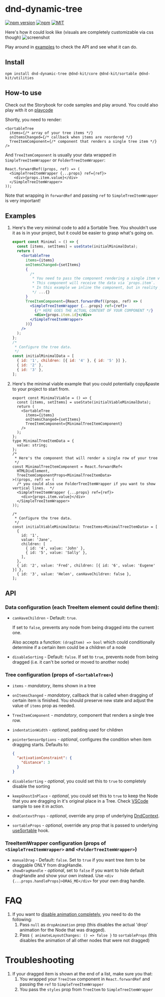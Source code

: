 # dnd-dynamic-tree

[![npm version](https://badge.fury.io/js/dnd-dynamic-tree.svg)](https://www.npmjs.org/package/dnd-dynamic-tree) [![npm](https://img.shields.io/npm/dt/dnd-dynamic-tree.svg)](https://www.npmjs.org/package/dnd-dynamic-tree) [![MIT](https://img.shields.io/dub/l/vibe-d.svg)](https://opensource.org/licenses/MIT)


Here's how it could look like (visuals are completely customizable via css though)
![screenshot](https://github.com/shantanusoam/dnd-dynamic-tree/blob/main/dnd-kit-folder.png?raw=true)

Play around in [examples](https://shantanusoam.github.io/dnd-dynamic-tree) to check the API and see what it can do.

## Install

    npm install dnd-dynamic-tree @dnd-kit/core @dnd-kit/sortable @dnd-kit/utilities

## How-to use

Check out the Storybook for code samples and play around. You could also play with it on [playcode](https://playcode.io/1843390)

Shortly, you need to render:

```tsx
<SortableTree
  items={/* array of your tree items */}
  onItemsChanged={/* callback when items are reordered */}
  TreeItemComponent={/* component that renders a single tree item */}
/>
```

And `TreeItemComponent` is usually your data wrapped in `SimpleTreeItemWrapper` or `FolderTreeItemWrapper`:

```tsx
React.forwardRef((props, ref) => (
  <SimpleTreeItemWrapper {...props} ref={ref}>
    <div>{props.item.value}</div>
  </SimpleTreeItemWrapper>
));
```

Note that wrapping in `forwardRef` and passing `ref` to `SimpleTreeItemWrapper` is very important!

## Examples

1. Here's the very minimal code to add a Sortable Tree. You shouldn't use it as is in your project, but it could be easier to grasp what's going on.
   ```jsx
   export const Minimal = () => {
     const [items, setItems] = useState(initialMinimalData);
     return (
       <SortableTree
         items={items}
         onItemsChanged={setItems}
         {
           /*
            * You need to pass the component rendering a single item via TreeItemComponent props.
            * This component will receive the data via `props.item`.
            * In this example we inline the component, but in reality you should extract it into a const.
            */ ...{}
         }
         TreeItemComponent={React.forwardRef((props, ref) => (
           <SimpleTreeItemWrapper {...props} ref={ref}>
             {/* HERE GOES THE ACTUAL CONTENT OF YOUR COMPONENT */}
             <div>{props.item.id}</div>
           </SimpleTreeItemWrapper>
         ))}
       />
     );
   };
   /*
    * Configure the tree data.
    */
   const initialMinimalData = [
     { id: '1', children: [{ id: '4' }, { id: '5' }] },
     { id: '2' },
     { id: '3' },
   ];
   ```
2. Here's the minimal viable example that you could potentially copy&paste to your project to start from.

   ```tsx
   export const MinimalViable = () => {
     const [items, setItems] = useState(initialViableMinimalData);
     return (
       <SortableTree
         items={items}
         onItemsChanged={setItems}
         TreeItemComponent={MinimalTreeItemComponent}
       />
     );
   };
   type MinimalTreeItemData = {
     value: string;
   };
   /*
    * Here's the component that will render a single row of your tree
    */
   const MinimalTreeItemComponent = React.forwardRef<
     HTMLDivElement,
     TreeItemComponentProps<MinimalTreeItemData>
   >((props, ref) => (
     /* you could also use FolderTreeItemWrapper if you want to show vertical lines.  */
     <SimpleTreeItemWrapper {...props} ref={ref}>
       <div>{props.item.value}</div>
     </SimpleTreeItemWrapper>
   ));

   /*
    * Configure the tree data.
    */
   const initialViableMinimalData: TreeItems<MinimalTreeItemData> = [
     {
       id: '1',
       value: 'Jane',
       children: [
         { id: '4', value: 'John' },
         { id: '5', value: 'Sally' },
       ],
     },
     { id: '2', value: 'Fred', children: [{ id: '6', value: 'Eugene' }] },
     { id: '3', value: 'Helen', canHaveChildren: false },
   ];
   ```

## API

### Data configuration (each TreeItem element could define them):

- `canHaveChildren` - Default: `true`.

  If set to `false`, prevents any node from being dragged into the current one.

  Also accepts a function: `(dragItem) => bool` which could conditionally determine if a certain item could be a children of a node

- `disableSorting` - Default: `false`. If set to `true`, prevents node from being dragged (i.e. it can't be sorted or moved to another node)

### Tree configuration (props of `<SortableTree>`)

- `items` - _mandatory_, items shown in a tree
- `onItemsChanged` - _mandatory_, callback that is called when dragging of certain item is finished. You should preserve new state and adjust the value of `items` prop as needed.
- `TreeItemComponent` - _mandatory_, component that renders a single tree row.
- `indentationWidth` - _optional_, padding used for children
- `pointerSensorOptions` - _optional_, configures the condition when item dragging starts. Defaults to:

  ```json
  {
    "activationConstraint": {
      "distance": 3
    }
  }
  ```

- `disableSorting` - _optional_, you could set this to `true` to completely disable the sorting
- `keepGhostInPlace` - _optional_, you could set this to `true` to keep the Node that you are dragging in it's original place in a Tree. Check [VSCode](https://shantanusoam.github.io/dnd-dynamic-tree/?path=/story/simple--vs-code-like) sample to see it in action.
- `dndContextProps` - _optional_, override any prop of underlying [DndContext](https://docs.dndkit.com/api-documentation/context-provider#props).
- `sortableProps` - _optional_, override any prop that is passed to underlying [useSortable](https://docs.dndkit.com/presets/sortable/usesortable) hook.

### TreeItemWrapper configuration (props of `<SimpleTreeItemWrapper>` and `<FolderTreeItemWrapper>`)

- `manualDrag` - Default: `false`. Set to `true` if you want tree item to be draggable ONLY from dragHandle.
- `showDragHandle` - _optional_, set to `false` if you want to hide default dragHandle and show your own instead. Use `<div {...props.handleProps}>DRAG_ME</div>` for your own drag handle.

# FAQ

1. If you want to [disable animation completely](https://shantanusoam.github.io/dnd-dynamic-tree/?path=/story/simple--no-drop-animation), you need to do the following:
   1. Pass `null` as `dropAnimation` prop (this disables the actual 'drop' animation for the Node that was dragged).
   1. Pass `{ animateLayoutChanges: () => false }` to `sortableProps` (this disables the animation of all other nodes that were not dragged)

# Troubleshooting

1. If your dragged item is shown at the end of a list, make sure you that:
   1. You wrapped your `TreeItem` component in `React.forwardRef` and passing the `ref` to `SimpleTreeItemWrapper`
   1. You pass the `styles` prop from `TreeItem` to `SimpleTreeItemWrapper`